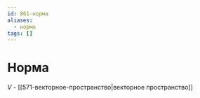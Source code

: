 ```yaml
---
id: 861-норма
aliases:
  - норма
tags: []
---
```


# Норма
$V$ - [[571-векторное-пространство|векторное пространство]]

